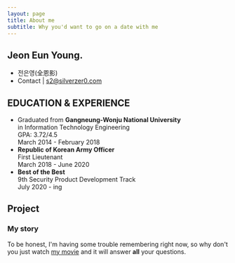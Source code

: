 ```yaml
---
layout: page
title: About me
subtitle: Why you'd want to go on a date with me
---
```


## Jeon Eun Young.
- 전은영(全恩影)
- Contact | s2@silverzer0.com


## EDUCATION & EXPERIENCE
- Graduated from <b>Gangneung-Wonju National University</b><br>
  in Information Technology Engineering<br>
  GPA: 3.72/4.5<br>
  March 2014 - February 2018
- <b>Republic of Korean Army Officer</b><br>
  First Lieutenant<br>
  March 2018 - June 2020 
- <b>Best of the Best</b><br>
  9th Security Product Development Track<br>
  July 2020 - ing
  
  
## Project



### My story

To be honest, I'm having some trouble remembering right now, so why don't you just watch [my movie](https://en.wikipedia.org/wiki/The_Princess_Bride_%28film%29) and it will answer **all** your questions.
